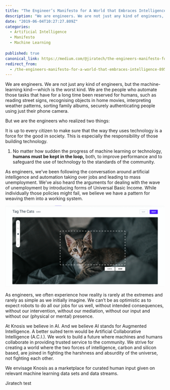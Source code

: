 ```yaml
---
title: "The Engineer’s Manifesto for A World that Embraces Intelligence"
description: "We are engineers. We are not just any kind of engineers, but the machine-learning kind — which is the worst kind. We are the people who automate those tasks that have for a long time been reserved…"
date: "2019-06-04T10:27:27.809Z"
categories: 
  - Artificial Intelligence
  - Manifesto
  - Machine Learning

published: true
canonical_link: https://medium.com/@jiratech/the-engineers-manifesto-for-a-world-that-embraces-intelligence-8958311ff832
redirect_from:
  - /the-engineers-manifesto-for-a-world-that-embraces-intelligence-8958311ff832
---
```


We are engineers. We are not just any kind of engineers, but the machine-learning kind — which is the worst kind. We are the people who automate those tasks that have for a long time been reserved for humans, such as reading street signs, recognising objects in home movies, interpreting weather patterns, sorting family albums, securely authenticating people using just their phone camera.

But we are the engineers who realized two things:

It is up to every citizen to make sure that the way they uses technology is a force for the good in society. This is especially the responsibility of those building technology.

1.  No matter how sudden the progress of machine learning or technology, **humans must be kept in the loop,** both, to improve performance and to safeguard the use of technology to the standards of the community.

As engineers, we’ve been following the conversation around artificial intelligence and automation taking over jobs and leading to mass unemployment. We’ve also heard the arguments for dealing with the wave of unemployment by introducing forms of Universal Basic Income. While individually those policies might fail, we believe we have a pattern for weaving them into a working system.

![](./asset-1.png)

As engineers, we often experience how reality is rarely at the extremes and rarely as simple as we initially imagine. We can’t be as optimistic as to expect robots to do all our jobs for us well, without intended consequences, without our intervention, without our mediation, without our input and without our (physical or mental) presence.

At Knosis we believe in AI. And we believe AI stands for Augmented Intelligence. A better suited term would be Artificial Collaborative Intelligence (A.C.I.). We work to build a future where machines and humans collaborate in providing trusted service to the community. We strive for creating a world where the two forces of intelligence, carbon and silicon based, are joined in fighting the harshness and absurdity of the universe, not fighting each other.

We envisage Knosis as a marketplace for curated human input given on relevant machine learning data sets and data streams.


Jiratech test
